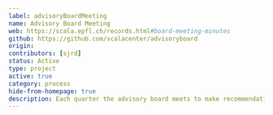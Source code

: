 ```yaml
---
label: advisoryBoardMeeting
name: Advisory Board Meeting
web: https://scala.epfl.ch/records.html#board-meeting-minutes
github: https://github.com/scalacenter/advisoryboard
origin:
contributors: [sjrd]
status: Active
type: project
active: true
category: process
hide-from-homepage: true
description: Each quarter the advisory board meets to make recommendations on the activities of the Scala Center.
---
```


